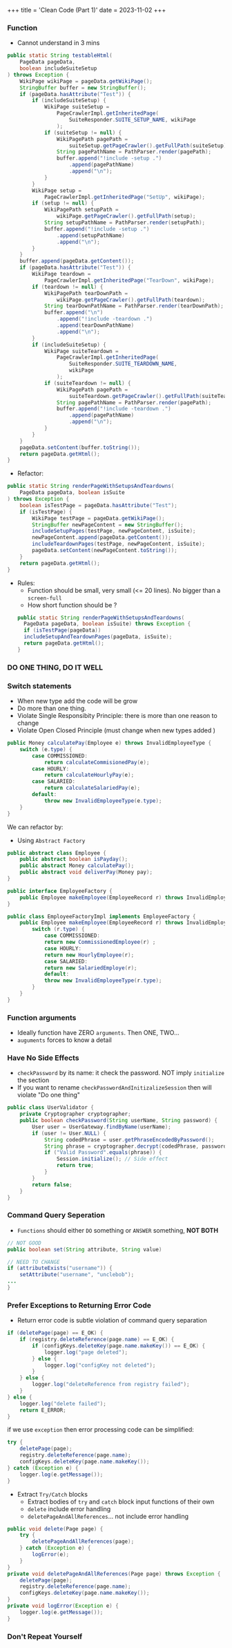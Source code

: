 +++
title = 'Clean Code (Part 1)'
date = 2023-11-02
+++

### Function

- Cannot understand in 3 mins

```java
public static String testableHtml(
    PageData pageData,
    boolean includeSuiteSetup
) throws Exception {
    WikiPage wikiPage = pageData.getWikiPage();
    StringBuffer buffer = new StringBuffer();
    if (pageData.hasAttribute("Test")) {
        if (includeSuiteSetup) {
            WikiPage suiteSetup =
                PageCrawlerImpl.getInheritedPage(
                    SuiteResponder.SUITE_SETUP_NAME, wikiPage
                );
            if (suiteSetup != null) {
                WikiPagePath pagePath =
                    suiteSetup.getPageCrawler().getFullPath(suiteSetup);
                String pagePathName = PathParser.render(pagePath);
                buffer.append("!include -setup .")
                    .append(pagePathName)
                    .append("\n");
            }
        }
        WikiPage setup =
            PageCrawlerImpl.getInheritedPage("SetUp", wikiPage);
        if (setup != null) {
            WikiPagePath setupPath =
                wikiPage.getPageCrawler().getFullPath(setup);
            String setupPathName = PathParser.render(setupPath);
            buffer.append("!include -setup .")
                .append(setupPathName)
                .append("\n");
        }
    }
    buffer.append(pageData.getContent());
    if (pageData.hasAttribute("Test")) {
        WikiPage teardown =
            PageCrawlerImpl.getInheritedPage("TearDown", wikiPage);
        if (teardown != null) {
            WikiPagePath tearDownPath =
                wikiPage.getPageCrawler().getFullPath(teardown);
            String tearDownPathName = PathParser.render(tearDownPath);
            buffer.append("\n")
                .append("!include -teardown .")
                .append(tearDownPathName)
                .append("\n");
        }
        if (includeSuiteSetup) {
            WikiPage suiteTeardown =
                PageCrawlerImpl.getInheritedPage(
                    SuiteResponder.SUITE_TEARDOWN_NAME,
                    wikiPage
                );
            if (suiteTeardown != null) {
                WikiPagePath pagePath =
                    suiteTeardown.getPageCrawler().getFullPath(suiteTeardown);
                String pagePathName = PathParser.render(pagePath);
                buffer.append("!include -teardown .")
                    .append(pagePathName)
                    .append("\n");
            }
        }
    }
    pageData.setContent(buffer.toString());
    return pageData.getHtml();
}

```

- Refactor:

```java
public static String renderPageWithSetupsAndTeardowns(
    PageData pageData, boolean isSuite
) throws Exception {
    boolean isTestPage = pageData.hasAttribute("Test");
    if (isTestPage) {
        WikiPage testPage = pageData.getWikiPage();
        StringBuffer newPageContent = new StringBuffer();
        includeSetupPages(testPage, newPageContent, isSuite);
        newPageContent.append(pageData.getContent());
        includeTeardownPages(testPage, newPageContent, isSuite);
        pageData.setContent(newPageContent.toString());
    }
    return pageData.getHtml();
}
```

- Rules:
  - Function should be small, very small (<= 20 lines). No bigger than a `screen-full`
  - How short function should be ?
  ```java
  public static String renderPageWithSetupsAndTeardowns(
    PageData pageData, boolean isSuite) throws Exception {
    if (isTestPage(pageData))
    includeSetupAndTeardownPages(pageData, isSuite);
    return pageData.getHtml();
  }
  ```

### DO ONE THING, DO IT WELL

### Switch statements

- When new type add the code will be grow
- Do more than one thing.
- Violate Single Responsibity Principle: there is more than one reason to change
- Violate Open Closed Principle (must change when new types added )

```java
public Money calculatePay(Employee e) throws InvalidEmployeeType {
    switch (e.type) {
        case COMMISSIONED:
            return calculateCommisionedPay(e);
        case HOURLY:
            return calculateHourlyPay(e);
        case SALARIED:
            return calculateSalariedPay(e);
        default:
            throw new InvalidEmployeeType(e.type);
    }
}
```

We can refactor by:

- Using `Abstract Factory`

```java
public abstract class Employee {
    public abstract boolean isPayday();
    public abstract Money calculatePay();
    public abstract void deliverPay(Money pay);
}

public interface EmployeeFactory {
    public Employee makeEmployee(EmployeeRecord r) throws InvalidEmployeeType;
}

public class EmployeeFactoryImpl implements EmployeeFactory {
    public Employee makeEmployee(EmployeeRecord r) throws InvalidEmployeeType {
        switch (r.type) {
            case COMMISSIONED:
            return new CommissionedEmployee(r) ;
            case HOURLY:
            return new HourlyEmployee(r);
            case SALARIED:
            return new SalariedEmploye(r);
            default:
            throw new InvalidEmployeeType(r.type);
        }
    }
}
```

### Function arguments

- Ideally function have ZERO `arguments`. Then ONE, TWO...
- `auguments` forces to know a detail

### Have No Side Effects

- `checkPassword` by its name: it check the password. NOT imply `initialize` the section
- If you want to rename `checkPasswordAndInitizalizeSession` then will violate "Do one thing"

```java
public class UserValidator {
    private Cryptographer cryptographer;
    public boolean checkPassword(String userName, String password) {
        User user = UserGateway.findByName(userName);
        if (user != User.NULL) {
            String codedPhrase = user.getPhraseEncodedByPassword();
            String phrase = cryptographer.decrypt(codedPhrase, password);
            if ("Valid Password".equals(phrase)) {
                Session.initialize(); // Side effect
                return true;
            }
        }
        return false;
    }
}
```

### Command Query Seperation

- `Functions` should either `DO` something or `ANSWER` something, **NOT BOTH**

```java
// NOT GOOD
public boolean set(String attribute, String value)

// NEED TO CHANGE
if (attributeExists("username")) {
    setAttribute("username", "unclebob");
...
}
```

### Prefer Exceptions to Returning Error Code

- Return error code is subtle violation of command query separation

```java
if (deletePage(page) == E_OK) {
    if (registry.deleteReference(page.name) == E_OK) {
        if (configKeys.deleteKey(page.name.makeKey()) == E_OK) {
            logger.log("page deleted");
        } else {
            logger.log("configKey not deleted");
        }
    } else {
        logger.log("deleteReference from registry failed");
    }
} else {
    logger.log("delete failed");
    return E_ERROR;
}
```

if we use `exception` then error processing code can be simplified:

```java
try {
    deletePage(page);
    registry.deleteReference(page.name);
    configKeys.deleteKey(page.name.makeKey());
} catch (Exception e) {
    logger.log(e.getMessage());
}
```

- Extract `Try/Catch` blocks
  - Extract bodies of `try` and `catch` block input functions of their own
  - `delete` include error handling
  - `deletePageAndAllReferences`... not include error handling

```java
public void delete(Page page) {
    try {
        deletePageAndAllReferences(page);
    } catch (Exception e) {
        logError(e);
    }
}
private void deletePageAndAllReferences(Page page) throws Exception {
    deletePage(page);
    registry.deleteReference(page.name);
    configKeys.deleteKey(page.name.makeKey());
}
private void logError(Exception e) {
    logger.log(e.getMessage());
}
```

### Don't Repeat Yourself
